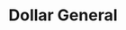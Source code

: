---
title: "Dollar General"
url: /topeka/dollar-general-northeast-sardou-avenue/
shop: variety store
---